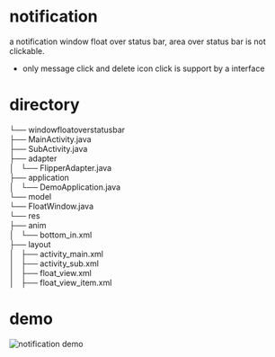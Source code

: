 # notification

a notification window float over status bar, area over status bar is not clickable.
- only message click and delete icon click is support by a interface

# directory

└── windowfloatoverstatusbar<br/>
  ├── MainActivity.java<br/>
  ├── SubActivity.java<br/>
  ├── adapter<br/>
  │   └── FlipperAdapter.java<br/>
  ├── application<br/>
  │   └── DemoApplication.java<br/>
  └── model<br/>
      └── FloatWindow.java<br/>
└── res<br/>
  ├── anim<br/>
  │   └── bottom_in.xml<br/>
  ├── layout<br/>
  │   ├── activity_main.xml<br/>
  │   ├── activity_sub.xml<br/>
  │   ├── float_view.xml<br/>
  │   ├── float_view_item.xml<br/>
    
# demo
![notification demo](https://user-images.githubusercontent.com/11880676/36884870-f0ecccfe-1e26-11e8-8c48-99bdaefed940.gif)
